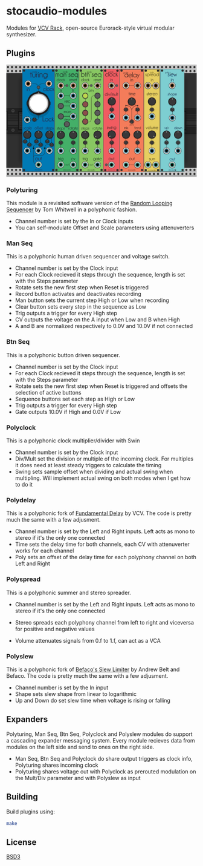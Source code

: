 # stocaudio-modules

Modules for [VCV Rack](https://github.com/VCVRack/Rack), open-source Eurorack-style virtual modular synthesizer.

## Plugins
![](res/stocaudio-modules1.PNG)

### Polyturing

This module is a revisited software version of the [Random Looping Sequencer](https://musicthing.co.uk/pages/turing.html) by Tom Whitwell in a polyphonic fashion.
 - Channel number is set by the In or Clock inputs
 - You can self-modulate Offset and Scale parameters using attenuverters

### Man Seq

This is a polyphonic human driven sequencer and voltage switch.

- Channel number is set by the Clock input
 - For each Clock recieved it steps through the sequence, length is set with the Steps parameter
- Rotate sets the new first step when Reset is triggered
- Record button activates and deactivates recording
- Man button sets the current step High or Low when recording
- Clear button sets every step in the sequence as Low
- Trig outputs a trigger for every High step
- CV outputs the voltage on the A input when Low and B when High
- A and B are normalized respectively to 0.0V and 10.0V if not connected

### Btn Seq

This is a polyphonic button driven sequencer.

- Channel number is set by the Clock input
 - For each Clock recieved it steps through the sequence, length is set with the Steps parameter
- Rotate sets the new first step when Reset is triggered and offsets the selection of active buttons
- Sequence buttons set each step as High or Low
- Trig outputs a trigger for every High step
- Gate outputs 10.0V if High and 0.0V if Low

### Polyclock

This is a polyphonic clock multiplier/divider with Swin


- Channel number is set by the Clock input
- Div/Mult set the division or multiple of the incoming clock. For multiples it does need at least steady triggers to calculate the timing
- Swing sets sample offset when dividing and actual swing when multipling. Will implement actual swing on both modes when I get how to do it

### Polydelay

This is a polyphonic fork of [Fundamental Delay](https://github.com/VCVRack/Fundamental) by VCV. The code is pretty much the same with a few adjusment.

- Channel number is set by the Left and Right inputs. Left acts as mono to stereo if it's the only one connected
- Time sets the delay time for both channels, each CV with attenuverter works for each channel
- Poly sets an offset of the delay time for each polyphony channel on both Left and Right

### Polyspread

This is a polyphonic summer and stereo spreader.

- Channel number is set by the Left and Right inputs. Left acts as mono to stereo if it's the only one connected
- Stereo spreads each polyphony channel from left to right and viceversa for positive and negative values

- Volume attenuates signals from 0.f to 1.f, can act as a VCA

### Polyslew

This is a polyphonic fork of [Befaco's Slew Limiter](https://github.com/VCVRack/Befaco) by Andrew Belt and Befaco. The code is pretty much the same with a few adjusment.


- Channel number is set by the In input
- Shape sets slew shape from linear to logarithmic
- Up and Down do set slew time when voltage is rising or falling

## Expanders

Polyturing, Man Seq, Btn Seq, Polyclock and Polyslew modules do support a cascading expander messaging system.
Every module recieves data from modules on the left side and send to ones on the right side.
- Man Seq, Btn Seq and Polyclock do share output triggers as clock info, Polyturing shares incoming clock
- Polyturing shares voltage out with Polyclock as prerouted modulation on the Mult/Div parameter and with Polyslew as input


## Building

Build plugins using:

```bash
make
```


## License
[BSD3](https://opensource.org/licenses/BSD-3-Clause)
